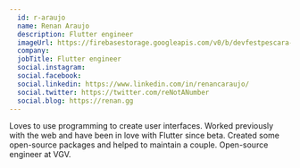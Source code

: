 ```yaml
---
  id: r-araujo
  name: Renan Araujo
  description: Flutter engineer
  imageUrl: https://firebasestorage.googleapis.com/v0/b/devfestpescara-2023.appspot.com/o/speakers%2Fr-araujo.jpg?alt=media&token=cbf7083f-25c7-4f41-a15d-94c5d1bd6cf9
  company: 
  jobTitle: Flutter engineer
  social.instagram: 
  social.facebook: 
  social.linkedin: https://www.linkedin.com/in/renancaraujo/
  social.twitter: https://twitter.com/reNotANumber
  social.blog: https://renan.gg
---
```

Loves to use programming to create user interfaces. Worked previously with the web and have been in love with Flutter since beta. Created some open-source packages and helped to maintain a couple. Open-source engineer at VGV.  
  